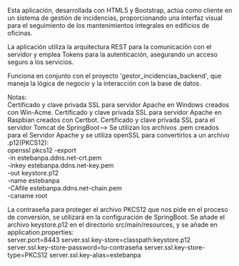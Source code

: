 Esta aplicación, desarrollada con HTML5 y Bootstrap, actúa como cliente en un sistema de gestión de incidencias, proporcionando una interfaz visual para el seguimiento de los mantenimientos integrales en edificios de oficinas.

La aplicación utiliza la arquitectura REST para la comunicación con el servidor y emplea Tokens para la autenticación, asegurando un acceso seguro a los servicios.

Funciona en conjunto con el proyecto 'gestor_incidencias_backend', que maneja la lógica de negocio y la interacción con la base de datos.


Notas:</BR>
Certificado y clave privada SSL para servidor Apache en Windows creados con Win-Acme.
Certificado y clave privada SSL para servidor Apache en Raspbian creados con Certbot.
Certificado y clave privada SSL para el servidor Tomcat de SpringBoot--> Se utilizan los archivos .pem creados para el Servidor Apache y se utiliza openSSL para convertirlos a un archivo .p12(PKCS12):</BR>
openssl pkcs12 -export \
  -in estebanpa.ddns.net-crt.pem \
  -inkey estebanpa.ddns.net-key.pem \
  -out keystore.p12 \
  -name estebanpa \
  -CAfile estebanpa.ddns.net-chain.pem \
  -caname root

La contraseña para proteger el archivo PKCS12 que nos pide en el proceso de conversión, se utilizará en la configuración de SpringBoot.
Se añade el archivo keystore.p12 en el directorio src/main/resources, y se añade en application.properties:<BR>
server.port=8443
server.ssl.key-store=classpath:keystore.p12
server.ssl.key-store-password=tu-contraseña
server.ssl.key-store-type=PKCS12
server.ssl.key-alias=estebanpa



